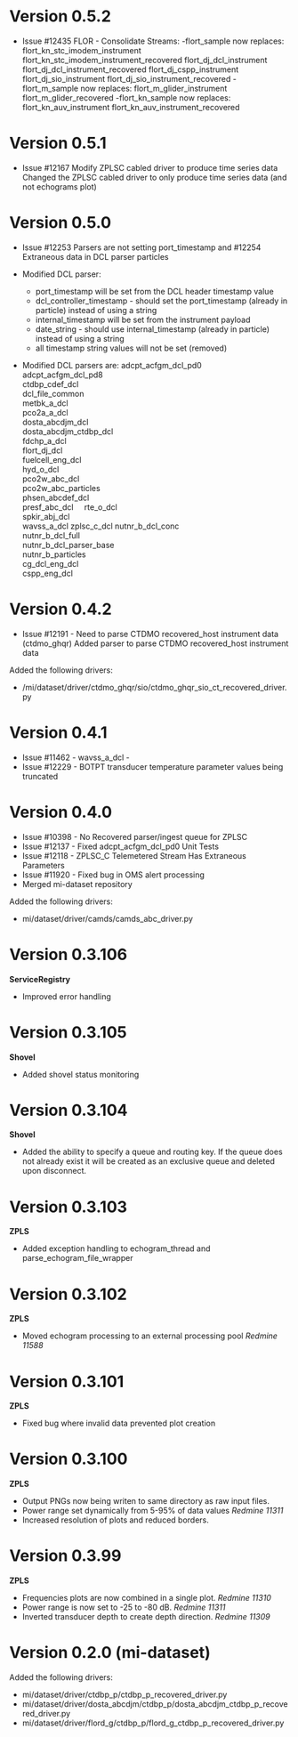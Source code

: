 # Version 0.5.2

* Issue #12435 FLOR - Consolidate Streams:
    -flort_sample now replaces:
        flort_kn_stc_imodem_instrument
        flort_kn_stc_imodem_instrument_recovered
        flort_dj_dcl_instrument
        flort_dj_dcl_instrument_recovered
        flort_dj_cspp_instrument
        flort_dj_sio_instrument
        flort_dj_sio_instrument_recovered
    -flort_m_sample now replaces:
        flort_m_glider_instrument
        flort_m_glider_recovered
    -flort_kn_sample now replaces:
        flort_kn_auv_instrument
        flort_kn_auv_instrument_recovered

# Version 0.5.1

* Issue #12167 Modify ZPLSC cabled driver to produce time series data
  Changed the ZPLSC cabled driver to only produce time series data (and not echograms plot)

# Version 0.5.0

* Issue #12253 Parsers are not setting port_timestamp and #12254 Extraneous data in DCL parser particles
* Modified DCL parser:
    - port_timestamp will be set from the DCL header timestamp value
    - dcl_controller_timestamp - should set the port_timestamp (already in particle) instead of using a string
    - internal_timestamp will be set from the instrument payload
    - date_string - should use internal_timestamp (already in particle) instead of using a string
    - all timestamp string values will not be set (removed)

* Modified DCL parsers are:
    adcpt_acfgm_dcl_pd0    			
    adcpt_acfgm_dcl_pd8    			
    ctdbp_cdef_dcl 				  		
    dcl_file_common 				 		
    metbk_a_dcl 				  		
    pco2a_a_dcl    				
    dosta_abcdjm_dcl  					
    dosta_abcdjm_ctdbp_dcl 		
    fdchp_a_dcl 					
    flort_dj_dcl      					
    fuelcell_eng_dcl  				
    hyd_o_dcl							
    pco2w_abc_dcl    				  	
    pco2w_abc_particles    			
    phsen_abcdef_dcl 				  
    presf_abc_dcl  				  
    rte_o_dcl 					
    spkir_abj_dcl    				
    wavss_a_dcl
    zplsc_c_dcl
    nutnr_b_dcl_conc 					
    nutnr_b_dcl_full 					
    nutnr_b_dcl_parser_base		
    nutnr_b_particles				
    cg_dcl_eng_dcl				
    cspp_eng_dcl 				

# Version 0.4.2

* Issue #12191 - Need to parse CTDMO recovered_host instrument data (ctdmo_ghqr)
Added parser to parse CTDMO recovered_host instrument data

Added the following drivers:
* /mi/dataset/driver/ctdmo_ghqr/sio/ctdmo_ghqr_sio_ct_recovered_driver.py

# Version 0.4.1

* Issue #11462 - wavss_a_dcl - 
* Issue #12229 - BOTPT transducer temperature parameter values being truncated

# Version 0.4.0

* Issue #10398 - No Recovered parser/ingest queue for ZPLSC
* Issue #12137 - Fixed adcpt_acfgm_dcl_pd0 Unit Tests
* Issue #12118 - ZPLSC_C Telemetered Stream Has Extraneous Parameters
* Issue #11920 - Fixed bug in OMS alert processing
* Merged mi-dataset repository

Added the following drivers:

* mi/dataset/driver/camds/camds_abc_driver.py

# Version 0.3.106

**ServiceRegistry**

* Improved error handling

# Version 0.3.105

**Shovel**

* Added shovel status monitoring

# Version 0.3.104

**Shovel**

* Added the ability to specify a queue and routing key. If the queue does not
already exist it will be created as an exclusive queue and deleted upon disconnect.

# Version 0.3.103

**ZPLS**

* Added exception handling to echogram_thread and parse_echogram_file_wrapper

# Version 0.3.102

**ZPLS**

* Moved echogram processing to an external processing pool *Redmine 11588*

# Version 0.3.101

**ZPLS**

* Fixed bug where invalid data prevented plot creation

# Version 0.3.100

**ZPLS**

* Output PNGs now being writen to same directory as raw input files.
* Power range set dynamically from 5-95% of data values *Redmine 11311*
* Increased resolution of plots and reduced borders.

# Version 0.3.99

**ZPLS**

* Frequencies plots are now combined in a single plot. *Redmine 11310*
* Power range is now set to -25 to -80 dB. *Redmine 11311*
* Inverted transducer depth to create depth direction. *Redmine 11309*

# Version 0.2.0 (mi-dataset)

Added the following drivers:

* mi/dataset/driver/ctdbp_p/ctdbp_p_recovered_driver.py
* mi/dataset/driver/dosta_abcdjm/ctdbp_p/dosta_abcdjm_ctdbp_p_recovered_driver.py
* mi/dataset/driver/flord_g/ctdbp_p/flord_g_ctdbp_p_recovered_driver.py
